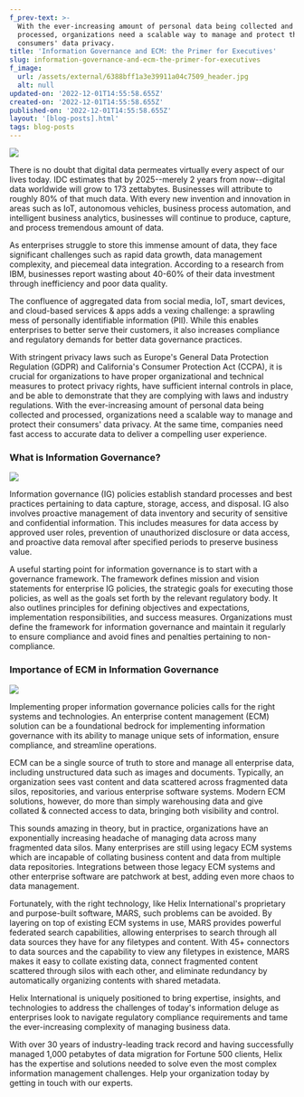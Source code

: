 ```yaml
---
f_prev-text: >-
  With the ever-increasing amount of personal data being collected and
  processed, organizations need a scalable way to manage and protect their
  consumers' data privacy.
title: 'Information Governance and ECM: the Primer for Executives'
slug: information-governance-and-ecm-the-primer-for-executives
f_image:
  url: /assets/external/6388bff1a3e39911a04c7509_header.jpg
  alt: null
updated-on: '2022-12-01T14:55:58.655Z'
created-on: '2022-12-01T14:55:58.655Z'
published-on: '2022-12-01T14:55:58.655Z'
layout: '[blog-posts].html'
tags: blog-posts
---
```


![](/assets/external/6388bff1a3e39911a04c7509_header.jpg)

There is no doubt that digital data permeates virtually every aspect of our lives today. IDC estimates that by 2025--merely 2 years from now--digital data worldwide will grow to 173 zettabytes. Businesses will attribute to roughly 80% of that much data. With every new invention and innovation in areas such as IoT, autonomous vehicles, business process automation, and intelligent business analytics, businesses will continue to produce, capture, and process tremendous amount of data.

As enterprises struggle to store this immense amount of data, they face significant challenges such as rapid data growth, data management complexity, and piecemeal data integration. According to a research from IBM, businesses report wasting about 40-60% of their data investment through inefficiency and poor data quality.

The confluence of aggregated data from social media, IoT, smart devices, and cloud-based services & apps adds a vexing challenge: a sprawling mess of personally identifiable information (PII). While this enables enterprises to better serve their customers, it also increases compliance and regulatory demands for better data governance practices.

With stringent privacy laws such as Europe's General Data Protection Regulation (GDPR) and California's Consumer Protection Act (CCPA), it is crucial for organizations to have proper organizational and technical measures to protect privacy rights, have sufficient internal controls in place, and be able to demonstrate that they are complying with laws and industry regulations. With the ever-increasing amount of personal data being collected and processed, organizations need a scalable way to manage and protect their consumers' data privacy. At the same time, companies need fast access to accurate data to deliver a compelling user experience.

### What is Information Governance?

![](/assets/external/6388c05e99632089fa075111_in-01.jpg)

Information governance (IG) policies establish standard processes and best practices pertaining to data capture, storage, access, and disposal. IG also involves proactive management of data inventory and security of sensitive and confidential information. This includes measures for data access by approved user roles, prevention of unauthorized disclosure or data access, and proactive data removal after specified periods to preserve business value.

A useful starting point for information governance is to start with a governance framework. The framework defines mission and vision statements for enterprise IG policies, the strategic goals for executing those policies, as well as the goals set forth by the relevant regulatory body. It also outlines principles for defining objectives and expectations, implementation responsibilities, and success measures. Organizations must define the framework for information governance and maintain it regularly to ensure compliance and avoid fines and penalties pertaining to non-compliance.

### Importance of ECM in Information Governance

![](/assets/external/6388c06ff9252b6c4fdb6b6a_in-02.jpg)

Implementing proper information governance policies calls for the right systems and technologies. An enterprise content management (ECM) solution can be a foundational bedrock for implementing information governance with its ability to manage unique sets of information, ensure compliance, and streamline operations.

ECM can be a single source of truth to store and manage all enterprise data, including unstructured data such as images and documents. Typically, an organization sees vast content and data scattered across fragmented data silos, repositories, and various enterprise software systems. Modern ECM solutions, however, do more than simply warehousing data and give collated & connected access to data, bringing both visibility and control.

This sounds amazing in theory, but in practice, organizations have an exponentially increasing headache of managing data across many fragmented data silos. Many enterprises are still using legacy ECM systems which are incapable of collating business content and data from multiple data repositories. Integrations between those legacy ECM systems and other enterprise software are patchwork at best, adding even more chaos to data management.

Fortunately, with the right technology, like Helix International's proprietary and purpose-built software, MARS, such problems can be avoided. By layering on top of existing ECM systems in use, MARS provides powerful federated search capabilities, allowing enterprises to search through all data sources they have for any filetypes and content. With 45+ connectors to data sources and the capability to view any filetypes in existence, MARS makes it easy to collate existing data, connect fragmented content scattered through silos with each other, and eliminate redundancy by automatically organizing contents with shared metadata.

Helix International is uniquely positioned to bring expertise, insights, and technologies to address the challenges of today's information deluge as enterprises look to navigate regulatory compliance requirements and tame the ever-increasing complexity of managing business data.

With over 30 years of industry-leading track record and having successfully managed 1,000 petabytes of data migration for Fortune 500 clients, Helix has the expertise and solutions needed to solve even the most complex information management challenges. Help your organization today by getting in touch with our experts.

‍
